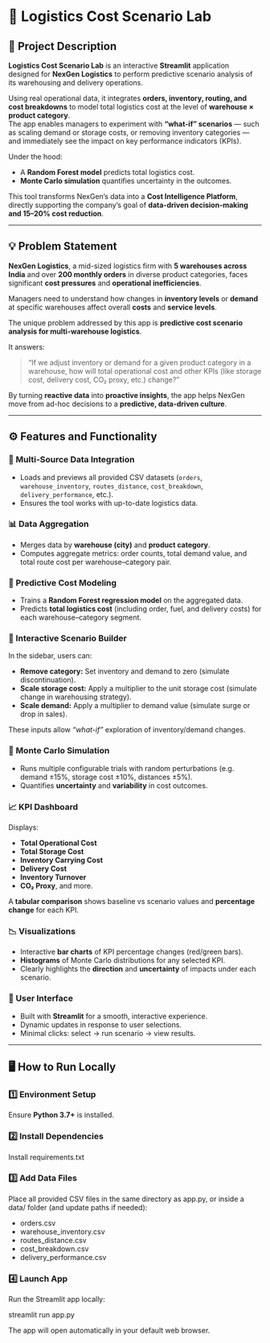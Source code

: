 # 🚚 Logistics Cost Scenario Lab

## 📘 Project Description
**Logistics Cost Scenario Lab** is an interactive **Streamlit** application designed for **NexGen Logistics** to perform predictive scenario analysis of its warehousing and delivery operations.

Using real operational data, it integrates **orders, inventory, routing, and cost breakdowns** to model total logistics cost at the level of **warehouse × product category**.  
The app enables managers to experiment with **“what-if” scenarios** — such as scaling demand or storage costs, or removing inventory categories — and immediately see the impact on key performance indicators (KPIs).

Under the hood:
- A **Random Forest model** predicts total logistics cost.
- **Monte Carlo simulation** quantifies uncertainty in the outcomes.

This tool transforms NexGen’s data into a **Cost Intelligence Platform**, directly supporting the company’s goal of **data-driven decision-making and 15–20% cost reduction**.

---

## 💡 Problem Statement
**NexGen Logistics**, a mid-sized logistics firm with **5 warehouses across India** and over **200 monthly orders** in diverse product categories, faces significant **cost pressures** and **operational inefficiencies**.

Managers need to understand how changes in **inventory levels** or **demand** at specific warehouses affect overall **costs** and **service levels**.

The unique problem addressed by this app is **predictive cost scenario analysis for multi-warehouse logistics**.

It answers:
> “If we adjust inventory or demand for a given product category in a warehouse, how will total operational cost and other KPIs (like storage cost, delivery cost, CO₂ proxy, etc.) change?”

By turning **reactive data** into **proactive insights**, the app helps NexGen move from ad-hoc decisions to a **predictive, data-driven culture**.

---

## ⚙️ Features and Functionality

### 🔗 Multi-Source Data Integration
- Loads and previews all provided CSV datasets (`orders`, `warehouse_inventory`, `routes_distance`, `cost_breakdown`, `delivery_performance`, etc.).
- Ensures the tool works with up-to-date logistics data.

### 📊 Data Aggregation
- Merges data by **warehouse (city)** and **product category**.
- Computes aggregate metrics: order counts, total demand value, and total route cost per warehouse–category pair.

### 🤖 Predictive Cost Modeling
- Trains a **Random Forest regression model** on the aggregated data.
- Predicts **total logistics cost** (including order, fuel, and delivery costs) for each warehouse–category segment.

### 🧩 Interactive Scenario Builder
In the sidebar, users can:
- **Remove category:** Set inventory and demand to zero (simulate discontinuation).  
- **Scale storage cost:** Apply a multiplier to the unit storage cost (simulate change in warehousing strategy).  
- **Scale demand:** Apply a multiplier to demand value (simulate surge or drop in sales).  

These inputs allow *“what-if”* exploration of inventory/demand changes.

### 🎲 Monte Carlo Simulation
- Runs multiple configurable trials with random perturbations (e.g. demand ±15%, storage cost ±10%, distances ±5%).  
- Quantifies **uncertainty** and **variability** in cost outcomes.

### 📈 KPI Dashboard
Displays:
- **Total Operational Cost**
- **Total Storage Cost**
- **Inventory Carrying Cost**
- **Delivery Cost**
- **Inventory Turnover**
- **CO₂ Proxy**, and more.

A **tabular comparison** shows baseline vs scenario values and **percentage change** for each KPI.

### 📉 Visualizations
- Interactive **bar charts** of KPI percentage changes (red/green bars).
- **Histograms** of Monte Carlo distributions for any selected KPI.
- Clearly highlights the **direction** and **uncertainty** of impacts under each scenario.

### 🧠 User Interface
- Built with **Streamlit** for a smooth, interactive experience.
- Dynamic updates in response to user selections.
- Minimal clicks: select → run scenario → view results.

---

## 🖥️ How to Run Locally

### 1️⃣ Environment Setup
Ensure **Python 3.7+** is installed.

### 2️⃣ Install Dependencies
Install requirements.txt

### 3️⃣ Add Data Files

Place all provided CSV files in the same directory as app.py, or inside a data/ folder (and update paths if needed):

- orders.csv
- warehouse_inventory.csv
- routes_distance.csv
- cost_breakdown.csv
- delivery_performance.csv

### 4️⃣ Launch App

Run the Streamlit app locally:

streamlit run app.py

The app will open automatically in your default web browser.
